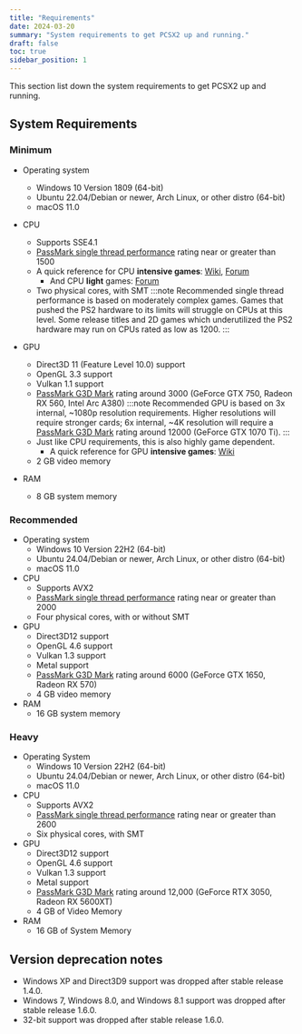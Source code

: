 ```yaml
---
title: "Requirements"
date: 2024-03-20
summary: "System requirements to get PCSX2 up and running."
draft: false
toc: true
sidebar_position: 1
---
```


This section list down the system requirements to get PCSX2 up and running.

## System Requirements

### Minimum

- Operating system
  - Windows 10 Version 1809 (64-bit)
  - Ubuntu 22.04/Debian or newer, Arch Linux, or other distro (64-bit)
  - macOS 11.0
- CPU

  - Supports SSE4.1
  - [PassMark single thread performance](https://www.cpubenchmark.net/singleThread.html) rating near or greater than 1500
  - A quick reference for CPU **intensive games**: [Wiki](https://wiki.pcsx2.net/Category:CPU_intensive_games), [Forum](https://forums.pcsx2.net/Thread-LIST-The-Most-CPU-Intensive-Games)
    - And CPU **light** games: [Forum](https://forums.pcsx2.net/Thread-LIST-Games-that-don-t-need-a-strong-CPU-to-emulate)
  - Two physical cores, with SMT
    :::note
    Recommended single thread performance is based on moderately complex games. Games that pushed the PS2 hardware to its limits will struggle on CPUs at this level. Some release titles and 2D games which underutilized the PS2 hardware may run on CPUs rated as low as 1200.
    :::

- GPU
  - Direct3D 11 (Feature Level 10.0) support
  - OpenGL 3.3 support
  - Vulkan 1.1 support
  - [PassMark G3D Mark](https://www.videocardbenchmark.net/high_end_gpus.html) rating around 3000 (GeForce GTX 750, Radeon RX 560, Intel Arc A380)
    :::note
    Recommended GPU is based on 3x internal, ~1080p resolution requirements. Higher resolutions will require stronger cards; 6x internal, ~4K resolution will require a [PassMark G3D Mark](https://www.videocardbenchmark.net/high_end_gpus.html) rating around 12000 (GeForce GTX 1070 Ti).
    :::
  - Just like CPU requirements, this is also highly game dependent.
    - A quick reference for GPU **intensive games**: [Wiki](https://wiki.pcsx2.net/Category:GPU_intensive_games)
  - 2 GB video memory
- RAM
  - 8 GB system memory

### Recommended

- Operating system
  - Windows 10 Version 22H2 (64-bit)
  - Ubuntu 24.04/Debian or newer, Arch Linux, or other distro (64-bit)
  - macOS 11.0
- CPU
  - Supports AVX2
  - [PassMark single thread performance](https://www.cpubenchmark.net/singleThread.html) rating near or greater than 2000
  - Four physical cores, with or without SMT
- GPU
  - Direct3D12 support
  - OpenGL 4.6 support
  - Vulkan 1.3 support
  - Metal support
  - [PassMark G3D Mark](https://www.videocardbenchmark.net/high_end_gpus.html) rating around 6000 (GeForce GTX 1650, Radeon RX 570)
  - 4 GB video memory
- RAM
  - 16 GB system memory

### Heavy

- Operating System
  - Windows 10 Version 22H2 (64-bit)
  - Ubuntu 24.04/Debian or newer, Arch Linux, or other distro (64-bit)
  - macOS 11.0
- CPU
  - Supports AVX2
  - [PassMark single thread performance](https://www.cpubenchmark.net/singleThread.html) rating near or greater than 2600
  - Six physical cores, with SMT
- GPU
  - Direct3D12 support
  - OpenGL 4.6 support
  - Vulkan 1.3 support
  - Metal support
  - [PassMark G3D Mark](https://www.videocardbenchmark.net/high_end_gpus.html) rating around 12,000 (GeForce RTX 3050, Radeon RX 5600XT)
  - 4 GB of Video Memory
- RAM
  - 16 GB of System Memory

## Version deprecation notes

- Windows XP and Direct3D9 support was dropped after stable release 1.4.0.
- Windows 7, Windows 8.0, and Windows 8.1 support was dropped after stable release 1.6.0.
- 32-bit support was dropped after stable release 1.6.0.
